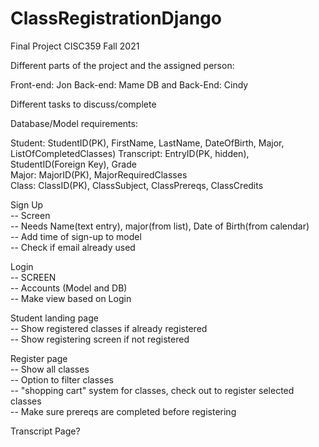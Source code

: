 # ClassRegistrationDjango
Final Project CISC359 Fall 2021


Different parts of the project and the assigned person:

Front-end: Jon
Back-end: Mame
DB and Back-End: Cindy

Different tasks to discuss/complete


Database/Model requirements:

Student: StudentID(PK), FirstName, LastName, DateOfBirth, Major, ListOfCompletedClasses)
Transcript: EntryID(PK, hidden), StudentID(Foreign Key), Grade  
Major: MajorID(PK), MajorRequiredClasses  
Class: ClassID(PK), ClassSubject, ClassPrereqs, ClassCredits  


Sign Up   
    -- Screen  
    -- Needs Name(text entry), major(from list), Date of Birth(from calendar)  
    -- Add time of sign-up to model  
    -- Check if email already used  


Login   
    -- SCREEN  
    -- Accounts (Model and DB)  
    -- Make view based on Login  

Student landing page      
    -- Show registered classes if already registered  
    -- Show registering screen if not registered  

Register page   
    -- Show all classes  
    -- Option to filter classes  
    -- "shopping cart" system for classes, check out to register selected classes  
    -- Make sure prereqs are completed before registering  



Transcript Page?

    